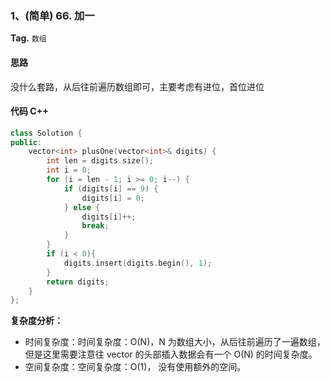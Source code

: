### 1、(简单) 66. 加一
**Tag.**  `数组`










#### 思路
没什么套路，从后往前遍历数组即可，主要考虑有进位，首位进位

#### 代码  C++
```c++
class Solution {
public:
    vector<int> plusOne(vector<int>& digits) {
        int len = digits.size();
        int i = 0;
        for (i = len - 1; i >= 0; i--) {
            if (digits[i] == 9) {
                digits[i] = 0;
            } else {
                digits[i]++;
                break;
            }
        }
        if (i < 0){
            digits.insert(digits.begin(), 1);
        }
        return digits;
    }
};
```


**复杂度分析：**
- 时间复杂度：时间复杂度：O(N)，N 为数组大小，从后往前遍历了一遍数组，但是这里需要注意往 vector 的头部插入数据会有一个 O(N) 的时间复杂度。
- 空间复杂度：空间复杂度：O(1)， 没有使用额外的空间。



